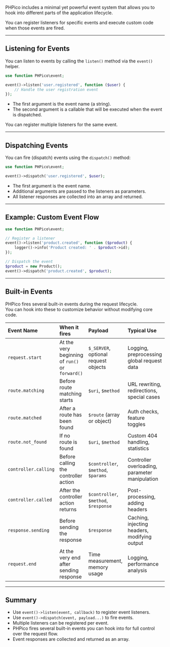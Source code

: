 PHPico includes a minimal yet powerful event system that allows you to hook into different parts of the application lifecycle.

You can register listeners for specific events and execute custom code when those events are fired.

---

## Listening for Events

You can listen to events by calling the `listen()` method via the `event()` helper.

```php
use function PHPico\event;

event()->listen('user.registered', function ($user) {
    // Handle the user registration event
});
```

- The first argument is the event name (a string).
- The second argument is a callable that will be executed when the event is dispatched.

You can register multiple listeners for the same event.

---

## Dispatching Events

You can fire (dispatch) events using the `dispatch()` method:

```php
use function PHPico\event;

event()->dispatch('user.registered', $user);
```

- The first argument is the event name.
- Additional arguments are passed to the listeners as parameters.
- All listener responses are collected into an array and returned.

---

## Example: Custom Event Flow

```php
use function PHPico\event;

// Register a listener
event()->listen('product.created', function ($product) {
    logger()->info('Product created: ' . $product->id);
});

// Dispatch the event
$product = new Product();
event()->dispatch('product.created', $product);
```

---

## Built-in Events

PHPico fires several built-in events during the request lifecycle.  
You can hook into these to customize behavior without modifying core code.

| Event Name | When it fires | Payload | Typical Use |
|:---|:---|:---|:---|
| `request.start` | At the very beginning of `run()` or `forward()` | `$_SERVER`, optional request objects | Logging, preprocessing global request data |
| `route.matching` | Before route matching starts | `$uri`, `$method` | URL rewriting, redirections, special cases |
| `route.matched` | After a route has been found | `$route` (array or object) | Auth checks, feature toggles |
| `route.not_found` | If no route is found | `$uri`, `$method` | Custom 404 handling, statistics |
| `controller.calling` | Before calling the controller action | `$controller`, `$method`, `$params` | Controller overloading, parameter manipulation |
| `controller.called` | After the controller action returns | `$controller`, `$method`, `$response` | Post-processing, adding headers |
| `response.sending` | Before sending the response | `$response` | Caching, injecting headers, modifying output |
| `request.end` | At the very end after sending response | Time measurement, memory usage | Logging, performance analysis |

---

## Summary

- Use `event()->listen(event, callback)` to register event listeners.
- Use `event()->dispatch(event, payload...)` to fire events.
- Multiple listeners can be registered per event.
- PHPico fires several built-in events you can hook into for full control over the request flow.
- Event responses are collected and returned as an array.
